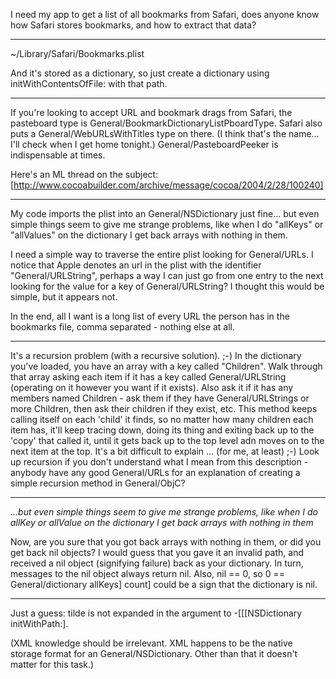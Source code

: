 I need my app to get a list of all bookmarks from Safari, does anyone know how Safari stores bookmarks, and how to extract that data?

----

~/Library/Safari/Bookmarks.plist

And it's stored as a dictionary, so just create a dictionary using initWithContentsOfFile: with that path.

----

If you're looking to accept URL and bookmark drags from Safari, the pasteboard type is     General/BookmarkDictionaryListPboardType. Safari also puts a     General/WebURLsWithTitles type on there. (I think that's the name... I'll check when I get home tonight.) General/PasteboardPeeker is indispensable at times.

Here's an ML thread on the subject: [http://www.cocoabuilder.com/archive/message/cocoa/2004/2/28/100240]

----

My code imports the plist into an General/NSDictionary just fine... but even simple things seem to give me strange problems, like when I do "allKeys" or "allValues" on the dictionary I get back arrays with nothing in them. 

I need a simple way to traverse the entire plist looking for General/URLs.  I notice that Apple denotes an url in the plist with the identifier "General/URLString", perhaps a way I can just go from one entry to the next looking for the value for a key of General/URLString? I thought this would be simple, but it appears not.

In the end, all I want is a long list of every URL the person has in the bookmarks file, comma separated - nothing else at all.

----

It's a recursion problem (with a recursive solution). ;-) In the dictionary you've loaded, you have an array with a key called "Children". Walk through that array asking each item if it has a key called General/URLString (operating on it however you want if it exists). Also ask it if it has any members named Children - ask them if they have General/URLStrings or more Children, then ask their children if they exist, etc. This method keeps calling itself on each 'child' it finds, so no matter how many children each item has, it'll keep tracing down, doing its thing and exiting back up to the 'copy' that called it, until it gets back up to the top level adn moves on to the next item at the top. It's a bit difficult to explain ... (for me, at least) ;-) Look up recursion if you don't understand what I mean from this description - anybody have any good General/URLs for an explanation of creating a simple recursion method in General/ObjC?

----

*...but even simple things seem to give me strange problems, like when I do     allKey or     allValue on the dictionary I get back arrays with nothing in them*

Now, are you sure that you got back arrays with nothing in them, or did you get back nil objects?  I would guess that you gave it an invalid path, and received a nil object (signifying failure) back as your dictionary.  In turn, messages to the nil object always return nil.  Also,     nil == 0, so     0 == General/dictionary allKeys] count] could be a sign that the dictionary is nil.

----

Just a guess: tilde is not expanded in the argument to     -[[[NSDictionary initWithPath:].

(XML knowledge should be irrelevant.  XML happens to be the native storage format for an General/NSDictionary.  Other than that it doesn't matter for this task.)